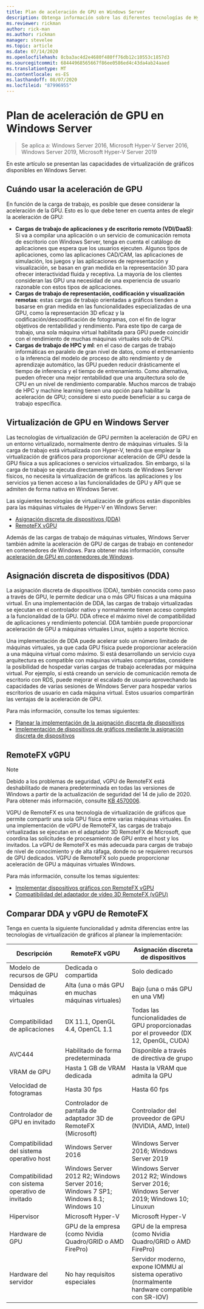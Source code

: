```yaml
---
title: Plan de aceleración de GPU en Windows Server
description: Obtenga información sobre las diferentes tecnologías de Hyper-V para la aceleración de GPU, incluido DDA y vGPU de RemoteFX
ms.reviewer: rickman
author: rick-man
ms.author: rickman
manager: stevelee
ms.topic: article
ms.date: 07/14/2020
ms.openlocfilehash: 8cba3ac4d2e4680f480ff76db12c10553c1857d3
ms.sourcegitcommit: 68444968565667f86ee0586ed4c43da4ab24aaed
ms.translationtype: MT
ms.contentlocale: es-ES
ms.lasthandoff: 08/07/2020
ms.locfileid: "87996955"
---
```

# <a name="plan-for-gpu-acceleration-in-windows-server"></a>Plan de aceleración de GPU en Windows Server

> Se aplica a: Windows Server 2016, Microsoft Hyper-V Server 2016, Windows Server 2019, Microsoft Hyper-V Server 2019

En este artículo se presentan las capacidades de virtualización de gráficos disponibles en Windows Server.

## <a name="when-to-use-gpu-acceleration"></a>Cuándo usar la aceleración de GPU

En función de la carga de trabajo, es posible que desee considerar la aceleración de la GPU. Esto es lo que debe tener en cuenta antes de elegir la aceleración de GPU:

- **Cargas de trabajo de aplicaciones y de escritorio remoto (VDI/DaaS)**: Si va a compilar una aplicación o un servicio de comunicación remota de escritorio con Windows Server, tenga en cuenta el catálogo de aplicaciones que espera que los usuarios ejecuten. Algunos tipos de aplicaciones, como las aplicaciones CAD/CAM, las aplicaciones de simulación, los juegos y las aplicaciones de representación y visualización, se basan en gran medida en la representación 3D para ofrecer interactividad fluida y receptiva. La mayoría de los clientes consideran las GPU una necesidad de una experiencia de usuario razonable con estos tipos de aplicaciones.
- **Cargas de trabajo de representación, codificación y visualización remotas**: estas cargas de trabajo orientadas a gráficos tienden a basarse en gran medida en las funcionalidades especializadas de una GPU, como la representación 3D eficaz y la codificación/descodificación de fotogramas, con el fin de lograr objetivos de rentabilidad y rendimiento. Para este tipo de carga de trabajo, una sola máquina virtual habilitada para GPU puede coincidir con el rendimiento de muchas máquinas virtuales solo de CPU.
- **Cargas de trabajo de HPC y ml**: en el caso de cargas de trabajo informáticas en paralelo de gran nivel de datos, como el entrenamiento o la inferencia del modelo de proceso de alto rendimiento y de aprendizaje automático, las GPU pueden reducir drásticamente el tiempo de inferencia y el tiempo de entrenamiento. Como alternativa, pueden ofrecer una mejor rentabilidad que una arquitectura solo de CPU en un nivel de rendimiento comparable. Muchos marcos de trabajo de HPC y machine learning tienen una opción para habilitar la aceleración de GPU; considere si esto puede beneficiar a su carga de trabajo específica.

## <a name="gpu-virtualization-in-windows-server"></a>Virtualización de GPU en Windows Server

Las tecnologías de virtualización de GPU permiten la aceleración de GPU en un entorno virtualizado, normalmente dentro de máquinas virtuales. Si la carga de trabajo está virtualizada con Hyper-V, tendrá que emplear la virtualización de gráficos para proporcionar aceleración de GPU desde la GPU física a sus aplicaciones o servicios virtualizados. Sin embargo, si la carga de trabajo se ejecuta directamente en hosts de Windows Server físicos, no necesita la virtualización de gráficos. las aplicaciones y los servicios ya tienen acceso a las funcionalidades de GPU y API que se admiten de forma nativa en Windows Server.

Las siguientes tecnologías de virtualización de gráficos están disponibles para las máquinas virtuales de Hyper-V en Windows Server:

- [Asignación discreta de dispositivos (DDA)](#discrete-device-assignment-dda)
- [RemoteFX vGPU](#remotefx-vgpu)

Además de las cargas de trabajo de máquinas virtuales, Windows Server también admite la aceleración de GPU de cargas de trabajo en contenedor en contenedores de Windows. Para obtener más información, consulte [aceleración de GPU en contenedores de Windows](/virtualization/windowscontainers/deploy-containers/gpu-acceleration).

## <a name="discrete-device-assignment-dda"></a>Asignación discreta de dispositivos (DDA)

La asignación discreta de dispositivos (DDA), también conocida como paso a través de GPU, le permite dedicar una o más GPU físicas a una máquina virtual. En una implementación de DDA, las cargas de trabajo virtualizadas se ejecutan en el controlador nativo y normalmente tienen acceso completo a la funcionalidad de la GPU. DDA ofrece el máximo nivel de compatibilidad de aplicaciones y rendimiento potencial. DDA también puede proporcionar aceleración de GPU a máquinas virtuales Linux, sujeto a soporte técnico.

Una implementación de DDA puede acelerar solo un número limitado de máquinas virtuales, ya que cada GPU física puede proporcionar aceleración a una máquina virtual como máximo. Si está desarrollando un servicio cuya arquitectura es compatible con máquinas virtuales compartidas, considere la posibilidad de hospedar varias cargas de trabajo aceleradas por máquina virtual. Por ejemplo, si está creando un servicio de comunicación remota de escritorio con RDS, puede mejorar el escalado de usuario aprovechando las capacidades de varias sesiones de Windows Server para hospedar varios escritorios de usuario en cada máquina virtual. Estos usuarios compartirán las ventajas de la aceleración de GPU.

Para más información, consulte los temas siguientes:

- [Planear la implementación de la asignación discreta de dispositivos](plan-for-deploying-devices-using-discrete-device-assignment.md)
- [Implementación de dispositivos de gráficos mediante la asignación discreta de dispositivos](../deploy/Deploying-graphics-devices-using-dda.md)

## <a name="remotefx-vgpu"></a>RemoteFX vGPU

> [!NOTE]
> Debido a los problemas de seguridad, vGPU de RemoteFX está deshabilitado de manera predeterminada en todas las versiones de Windows a partir de la actualización de seguridad del 14 de julio de 2020. Para obtener más información, consulte [KB 4570006](https://support.microsoft.com/help/4570006).

VGPU de RemoteFX es una tecnología de virtualización de gráficos que permite compartir una sola GPU física entre varias máquinas virtuales. En una implementación de vGPU de RemoteFX, las cargas de trabajo virtualizadas se ejecutan en el adaptador 3D RemoteFX de Microsoft, que coordina las solicitudes de procesamiento de GPU entre el host y los invitados. La vGPU de RemoteFX es más adecuada para cargas de trabajo de nivel de conocimiento y de alta ráfaga, donde no se requieren recursos de GPU dedicados. VGPU de RemoteFX solo puede proporcionar aceleración de GPU a máquinas virtuales Windows.

Para más información, consulte los temas siguientes:

- [Implementar dispositivos gráficos con RemoteFX vGPU](../deploy/deploy-graphics-devices-using-remotefx-vgpu.md)
- [Compatibilidad del adaptador de vídeo 3D RemoteFX (vGPU)](../../../remote/remote-desktop-services/rds-supported-config.md#remotefx-3d-video-adapter-vgpu-support)

## <a name="comparing-dda-and-remotefx-vgpu"></a>Comparar DDA y vGPU de RemoteFX

Tenga en cuenta la siguiente funcionalidad y admita diferencias entre las tecnologías de virtualización de gráficos al planear la implementación:

| Descripción | RemoteFX vGPU | Asignación discreta de dispositivos |
|--|--|--|
| Modelo de recursos de GPU | Dedicada o compartida | Solo dedicado |
| Densidad de máquinas virtuales | Alta (una o más GPU en muchas máquinas virtuales) | Bajo (una o más GPU en una VM) |
| Compatibilidad de aplicaciones | DX 11.1, OpenGL 4.4, OpenCL 1.1 | Todas las funcionalidades de GPU proporcionadas por el proveedor (DX 12, OpenGL, CUDA) |
| AVC444 | Habilitado de forma predeterminada | Disponible a través de directiva de grupo |
| VRAM de GPU | Hasta 1 GB de VRAM dedicada | Hasta la VRAM que admita la GPU |
| Velocidad de fotogramas | Hasta 30 fps | Hasta 60 fps |
| Controlador de GPU en invitado | Controlador de pantalla de adaptador 3D de RemoteFX (Microsoft) | Controlador del proveedor de GPU (NVIDIA, AMD, Intel) |
| Compatibilidad del sistema operativo host | Windows Server 2016 | Windows Server 2016; Windows Server 2019 |
| Compatibilidad con sistema operativo de invitado | Windows Server 2012 R2; Windows Server 2016; Windows 7 SP1; Windows 8.1; Windows 10 | Windows Server 2012 R2; Windows Server 2016; Windows Server 2019; Windows 10; Linuxun |
| Hipervisor | Microsoft Hyper-V | Microsoft Hyper-V |
| Hardware de GPU | GPU de la empresa (como Nvidia Quadro/GRID o AMD FirePro) | GPU de la empresa (como Nvidia Quadro/GRID o AMD FirePro) |
| Hardware del servidor | No hay requisitos especiales | Servidor moderno, expone IOMMU al sistema operativo (normalmente hardware compatible con SR-IOV) |